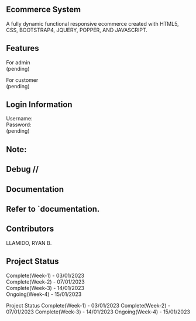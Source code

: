 ## Ecommerce System<br>
A fully dynamic functional responsive ecommerce created with HTML5, CSS, BOOTSTRAP4, JQUERY, POPPER, AND JAVASCRIPT.<br>

## Features<br>
For admin<br>
(pending)<br>

For customer<br>
(pending)<br>

## Login Information<br>
Username:<br>
Password:<br>
(pending)<br>

## Note:<br> 
## Debug //<br>
## Documentation<br>
## Refer to `documentation.<br>

## Contributors<br>
LLAMIDO, RYAN B.<br>

## Project Status<br>
Complete(Week-1) - 03/01/2023<br>
Complete(Week-2) - 07/01/2023<br>
Complete(Week-3) - 14/01/2023<br>
Ongoing(Week-4) - 15/01/2023<br>

Project Status
Complete(Week-1) - 03/01/2023
Complete(Week-2) - 07/01/2023
Complete(Week-3) - 14/01/2023
Ongoing(Week-4) - 15/01/2023
